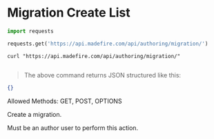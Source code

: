 # Migration Create List

```python
import requests

requests.get('https://api.madefire.com/api/authoring/migration/')
```

```shell
curl "https://api.madefire.com/api/authoring/migration/"
```

```javascript
```

> The above command returns JSON structured like this:

```json
{}
```

Allowed Methods: GET, POST, OPTIONS

Create a migration.

Must be an author user to perform this action.
